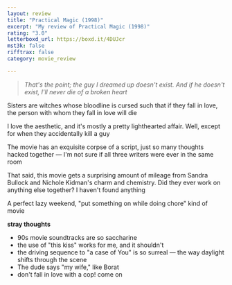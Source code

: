 ```yaml
---
layout: review
title: "Practical Magic (1998)"
excerpt: "My review of Practical Magic (1998)"
rating: "3.0"
letterboxd_url: https://boxd.it/4DUJcr
mst3k: false
rifftrax: false
category: movie_review

---
```


<blockquote><i>That's the point; the guy I dreamed up doesn't exist. And if he doesn't exist, I'll never die of a broken heart</i></blockquote>Sisters are witches whose bloodline is cursed such that if they fall in love, the person with whom they fall in love will die

I love the aesthetic, and it's mostly a pretty lighthearted affair. Well, except for when they accidentally kill a guy

The movie has an exquisite corpse of a script, just so many thoughts hacked together — I'm not sure if all three writers were ever in the same room

That said, this movie gets a surprising amount of mileage from Sandra Bullock and Nichole Kidman's charm and chemistry. Did they ever work on anything else together? I haven't found anything

A perfect lazy weekend, "put something on while doing chore" kind of movie

<b>stray thoughts</b>
* 90s movie soundtracks are so saccharine
* the use of "this kiss" works for me, and it shouldn't
* the driving sequence to "a case of You" is so surreal — the way daylight shifts through the scene
* The dude says "my wife," like Borat
* don't fall in love with a cop! come on